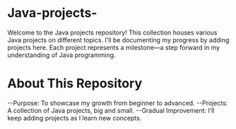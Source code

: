 # Java-projects-
Welcome to the Java projects repository! This collection houses various Java projects on different topics. I’ll be documenting my progress by adding projects here.
Each project represents a milestone—a step forward in my understanding of Java programming.

# About This Repository
--Purpose: To showcase my growth from beginner to advanced.
--Projects: A collection of Java projects, big and small.
--Gradual Improvement: I’ll keep adding projects as I learn new concepts.
